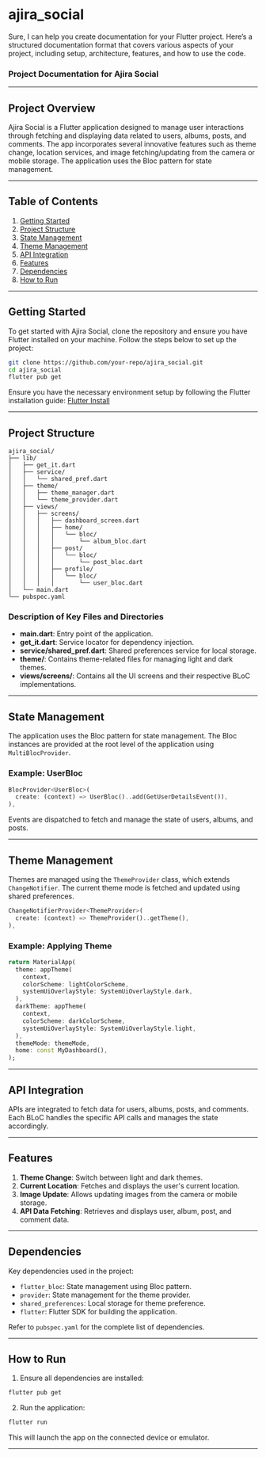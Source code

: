 # ajira_social
Sure, I can help you create documentation for your Flutter project. Here’s a structured documentation format that covers various aspects of your project, including setup, architecture, features, and how to use the code.

### Project Documentation for Ajira Social

---

## Project Overview

Ajira Social is a Flutter application designed to manage user interactions through fetching and displaying data related to users, albums, posts, and comments. The app incorporates several innovative features such as theme change, location services, and image fetching/updating from the camera or mobile storage. The application uses the Bloc pattern for state management.

---

## Table of Contents

1. [Getting Started](#getting-started)
2. [Project Structure](#project-structure)
3. [State Management](#state-management)
4. [Theme Management](#theme-management)
5. [API Integration](#api-integration)
6. [Features](#features)
7. [Dependencies](#dependencies)
8. [How to Run](#how-to-run)

---

## Getting Started

To get started with Ajira Social, clone the repository and ensure you have Flutter installed on your machine. Follow the steps below to set up the project:

```bash
git clone https://github.com/your-repo/ajira_social.git
cd ajira_social
flutter pub get
```

Ensure you have the necessary environment setup by following the Flutter installation guide: [Flutter Install](https://flutter.dev/docs/get-started/install)

---

## Project Structure

```
ajira_social/
├── lib/
│   ├── get_it.dart
│   ├── service/
│   │   └── shared_pref.dart
│   ├── theme/
│   │   ├── theme_manager.dart
│   │   └── theme_provider.dart
│   ├── views/
│   │   ├── screens/
│   │   │   ├── dashboard_screen.dart
│   │   │   ├── home/
│   │   │   │   └── bloc/
│   │   │   │       └── album_bloc.dart
│   │   │   ├── post/
│   │   │   │   └── bloc/
│   │   │   │       └── post_bloc.dart
│   │   │   ├── profile/
│   │   │   │   └── bloc/
│   │   │   │       └── user_bloc.dart
│   └── main.dart
└── pubspec.yaml
```

### Description of Key Files and Directories

- **main.dart**: Entry point of the application.
- **get_it.dart**: Service locator for dependency injection.
- **service/shared_pref.dart**: Shared preferences service for local storage.
- **theme/**: Contains theme-related files for managing light and dark themes.
- **views/screens/**: Contains all the UI screens and their respective BLoC implementations.

---

## State Management

The application uses the Bloc pattern for state management. The Bloc instances are provided at the root level of the application using `MultiBlocProvider`.

### Example: UserBloc

```dart
BlocProvider<UserBloc>(
  create: (context) => UserBloc()..add(GetUserDetailsEvent()),
),
```

Events are dispatched to fetch and manage the state of users, albums, and posts.

---

## Theme Management

Themes are managed using the `ThemeProvider` class, which extends `ChangeNotifier`. The current theme mode is fetched and updated using shared preferences.

```dart
ChangeNotifierProvider<ThemeProvider>(
  create: (context) => ThemeProvider()..getTheme(),
),
```

### Example: Applying Theme

```dart
return MaterialApp(
  theme: appTheme(
    context,
    colorScheme: lightColorScheme,
    systemUiOverlayStyle: SystemUiOverlayStyle.dark,
  ),
  darkTheme: appTheme(
    context,
    colorScheme: darkColorScheme,
    systemUiOverlayStyle: SystemUiOverlayStyle.light,
  ),
  themeMode: themeMode,
  home: const MyDashboard(),
);
```

---

## API Integration

APIs are integrated to fetch data for users, albums, posts, and comments. Each BLoC handles the specific API calls and manages the state accordingly.

---

## Features

1. **Theme Change**: Switch between light and dark themes.
2. **Current Location**: Fetches and displays the user's current location.
3. **Image Update**: Allows updating images from the camera or mobile storage.
4. **API Data Fetching**: Retrieves and displays user, album, post, and comment data.

---

## Dependencies

Key dependencies used in the project:

- `flutter_bloc`: State management using Bloc pattern.
- `provider`: State management for the theme provider.
- `shared_preferences`: Local storage for theme preference.
- `flutter`: Flutter SDK for building the application.

Refer to `pubspec.yaml` for the complete list of dependencies.

---

## How to Run

1. Ensure all dependencies are installed:

```bash
flutter pub get
```

2. Run the application:

```bash
flutter run
```

This will launch the app on the connected device or emulator.

---

